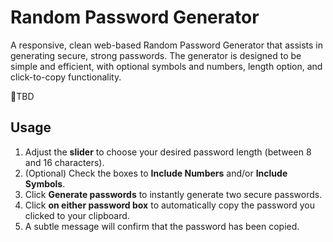 # Random Password Generator

A responsive, clean web-based Random Password Generator that assists in generating secure, strong passwords. The generator is designed to be simple and efficient, with optional symbols and numbers, length option, and click-to-copy functionality.

🔗TBD

## Usage
1. Adjust the **slider** to choose your desired password length (between 8 and 16 characters).
2. (Optional) Check the boxes to **Include Numbers** and/or **Include Symbols**.
3. Click **Generate passwords** to instantly generate two secure passwords.
4. Click **on either password box** to automatically copy the password you clicked to your clipboard.
5. A subtle message will confirm that the password has been copied.